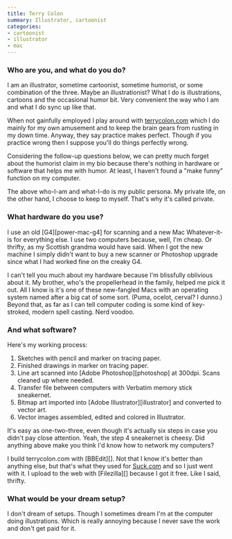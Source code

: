 ```yaml
---
title: Terry Colon
summary: Illustrator, cartoonist
categories:
- cartoonist
- illustrator
- mac
---
```


### Who are you, and what do you do?

I am an illustrator, sometime cartoonist, sometime humorist, or some combination of the three. Maybe an illustrationist? What I do is illustrations, cartoons and the occasional humor bit. Very convenient the way who I am and what I do sync up like that.

When not gainfully employed I play around with [terrycolon.com](http://terrycolon.com/ "Terry's website.") which I do mainly for my own amusement and to keep the brain gears from rusting in my down time. Anyway, they say practice makes perfect. Though if you practice wrong then I suppose you'll do things perfectly wrong. 

Considering the follow-up questions below, we can pretty much forget about the humorist claim in my bio because there's nothing in hardware or software that helps me with humor. At least, I haven't found a "make funny" function on my computer.

The above who-I-am and what-I-do is my public persona. My private life, on the other hand, I choose to keep to myself. That's why it's called private.

### What hardware do you use?

I use an old [G4][power-mac-g4] for scanning and a new Mac Whatever-it-is for everything else. I use two computers because, well, I'm cheap. Or thrifty, as my Scottish grandma would have said. When I got the new machine I simply didn't want to buy a new scanner or Photoshop upgrade since what I had worked fine on the creaky G4. 

I can't tell you much about my hardware because I'm blissfully oblivious about it. My brother, who's the propellerhead in the family, helped me pick it out. All I know is it's one of these new-fangled Macs with an operating system named after a big cat of some sort. (Puma, ocelot, cerval? I dunno.) Beyond that, as far as I can tell computer coding is some kind of key-stroked, modern spell casting. Nerd voodoo.

### And what software?

Here's my working process:

1. Sketches with pencil and marker on tracing paper.
2. Finished drawings in marker on tracing paper.
3. Line art scanned into [Adobe Photoshop][photoshop] at 300dpi. Scans cleaned up where needed.
4. Transfer file between computers with Verbatim memory stick sneakernet. 
5. Bitmap art imported into [Adobe Illustrator][illustrator] and converted to vector art.
6. Vector images assembled, edited and colored in Illustrator.

It's easy as one-two-three, even though it's actually six steps in case you didn't pay close attention. Yeah, the step 4 sneakernet is cheesy. Did anything above make you think I'd know how to network my computers?

I build terrycolon.com with [BBEdit][]. Not that I know it's better than anything else, but that's what they used for [Suck.com](http://suck.com/ "The Suck website.") and so I just went with it. I upload to the web with [Filezilla][] because I got it free. Like I said, thrifty.

### What would be your dream setup?

I don't dream of setups. Though I sometimes dream I'm at the computer doing illustrations. Which is really annoying because I never save the work and don't get paid for it.
